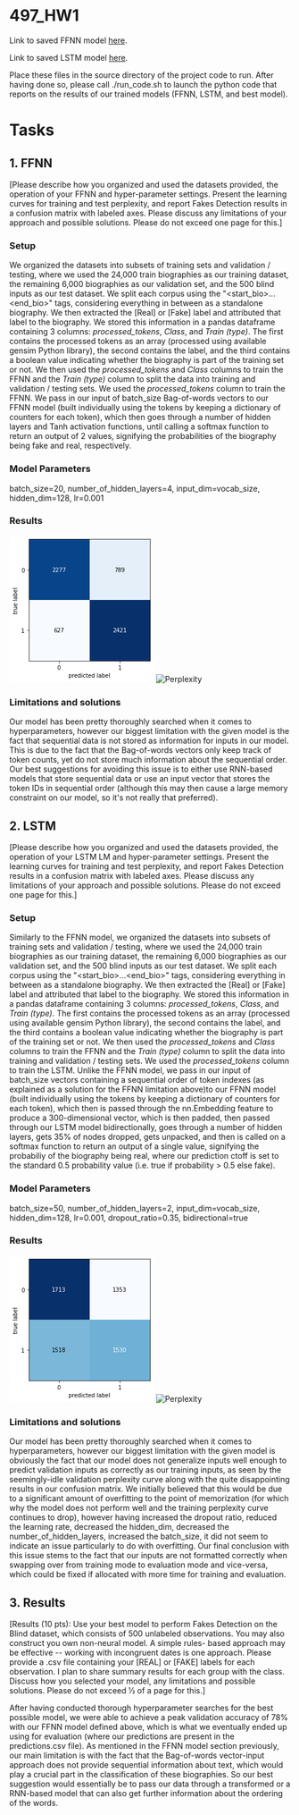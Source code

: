 # 497_HW1

Link to saved FFNN model [here](https://drive.google.com/file/d/170jJpL88yRravZqh78C6oDH9oEqJQ0ZN/view?usp=sharing).


Link to saved LSTM model [here](https://drive.google.com/file/d/1W_LZTNmZ5NIhET-sHn-NfqXbMZDkz8Rb/view?usp=sharing).

Place these files in the source directory of the project code to run. After having done so, please call ./run_code.sh to launch the python code that reports on the results of our trained models (FFNN, LSTM, and best model).


# Tasks

## 1. FFNN

[Please describe how you organized and used the datasets provided, the operation of your FFNN and hyper-parameter settings. Present the learning curves for training and test perplexity, and report Fakes Detection results in a confusion matrix with labeled axes. Please discuss any limitations of your approach and possible solutions. Please do not exceed one page for this.]

### Setup

We organized the datasets into subsets of training sets and validation / testing, where we used the 24,000 train biographies as our training dataset, the remaining 6,000 biographies as our validation set, and the 500 blind inputs as our test dataset. We split each corpus using the "<start_bio>...<end_bio>" tags, considering everything in between as a standalone biography. We then extracted the [Real] or [Fake] label and attributed that label to the biography. We stored this information in a pandas dataframe containing 3 columns: *processed_tokens*, *Class*, and *Train (type)*. The first contains the processed tokens as an array (processed using available gensim Python library), the second contains the label, and the third contains a boolean value indicating whether the biography is part of the training set or not. We then used the *processed_tokens* and *Class* columns to train the FFNN and the *Train (type)* column to split the data into training and validation / testing sets. We used the *processed_tokens* column to train the FFNN. We pass in our input of batch_size Bag-of-words vectors to our FFNN model (built individually using the tokens by keeping a dictionary of counters for each token), which then goes through a number of hidden layers and Tanh activation functions, until calling a softmax function to return an output of 2 values, signifying the probabilities of the biography being fake and real, respectively.

### Model Parameters

batch_size=20, number_of_hidden_layers=4, input_dim=vocab_size, hidden_dim=128, lr=0.001


### Results

![Confusion Matrix](ffnn_confusion.png)
![Perplexity](perplexity_ffnn.png)

### Limitations and solutions

Our model has been pretty thoroughly searched when it comes to hyperparameters, however our biggest limitation with the given model is the fact that sequential data is not stored as information for inputs in our model. This is due to the fact that the Bag-of-words vectors only keep track of token counts, yet do not store much information about the sequential order. Our best suggestions for avoiding this issue is to either use RNN-based models that store sequential data or use an input vector that stores the token IDs in sequential order (although this may then cause a large memory constraint on our model, so it's not really that preferred).

## 2. LSTM

[Please describe how you organized and used the datasets provided, the operation of your LSTM LM and hyper-parameter settings. Present the learning curves for training and test perplexity, and report Fakes Detection results in a confusion matrix with labeled axes. Please discuss any limitations of your approach and possible solutions. Please do not exceed one page for this.]

### Setup

Similarly to the FFNN model, we organized the datasets into subsets of training sets and validation / testing, where we used the 24,000 train biographies as our training dataset, the remaining 6,000 biographies as our validation set, and the 500 blind inputs as our test dataset. We split each corpus using the "<start_bio>...<end_bio>" tags, considering everything in between as a standalone biography. We then extracted the [Real] or [Fake] label and attributed that label to the biography. We stored this information in a pandas dataframe containing 3 columns: *processed_tokens*, *Class*, and *Train (type)*. The first contains the processed tokens as an array (processed using available gensim Python library), the second contains the label, and the third contains a boolean value indicating whether the biography is part of the training set or not. We then used the *processed_tokens* and *Class* columns to train the FFNN and the *Train (type)* column to split the data into training and validation / testing sets. We used the *processed_tokens* column to train the LSTM. Unlike the FFNN model, we pass in our input of batch_size vectors containing a sequential order of token indexes (as explained as a solution for the FFNN limitation above)to our FFNN model (built individually using the tokens by keeping a dictionary of counters for each token), which then is passed through the nn.Embedding feature to produce a 300-dimensional vector, which is then padded, then passed through our LSTM model bidirectionally, goes through a number of hidden layers, gets 35% of nodes dropped, gets unpacked, and then is called on a softmax function to return an output of a single value, signifying the probabiliy of the biography being real, where our prediction ctoff is set to the standard 0.5 probability value (i.e. true if probability > 0.5 else fake).

### Model Parameters

batch_size=50, number_of_hidden_layers=2, input_dim=vocab_size, hidden_dim=128, lr=0.001, dropout_ratio=0.35, bidirectional=true


### Results

![Confusion Matrix](lstm_confusion.png)
![Perplexity](perplexity_ffnn.png)

### Limitations and solutions

Our model has been pretty thoroughly searched when it comes to hyperparameters, however our biggest limitation with the given model is obviously the fact that our model does not generalize inputs well enough to predict validation inputs as correctly as our training inputs, as seen by the seemingly-idle validation perplexity curve along with the quite disappointing results in our confusion matrix. We initially believed that this would be due to a significant amount of overfitting to the point of memorization (for which why the model does not perform well and the training perplexity curve continues to drop), however having increased the dropout ratio, reduced the learning rate, decreased the hidden_dim, decreased the number_of_hidden_layers, increased the batch_size, it did not seem to indicate an issue particularly to do with overfitting. Our final conclusion with this issue stems to the fact that our inputs are not formatted correctly when swapping over from training mode to evaluation mode and vice-versa, which could be fixed if allocated with more time for training and evaluation.

## 3. Results

[Results (10 pts): Use your best model to perform Fakes Detection on the Blind dataset, which consists of 500 unlabeled observations. You may also construct you own non-neural model. A simple rules- based approach may be effective -- working with incongruent dates is one approach. Please provide a .csv file containing your [REAL] or [FAKE] labels for each observation. I plan to share summary results for each group with the class. Discuss how you selected your model, any limitations and possible solutions. Please do not exceed 1⁄2 of a page for this.]

After having conducted thorough hyperparameter searches for the best possible model, we were able to achieve a peak validation accuracy of 78% with our FFNN model defined above, which is what we eventually ended up using for evaluation (where our predictions are present in the predictions.csv file). As mentioned in the FFNN model section previously, our main limitation is with the fact that the Bag-of-words vector-input approach does not provide sequential information about text, which would play a crucial part in the classification of these biographies. So our best suggestion would essentially be to pass our data through a transformed or a RNN-based model that can also get further information about the ordering of the words.
